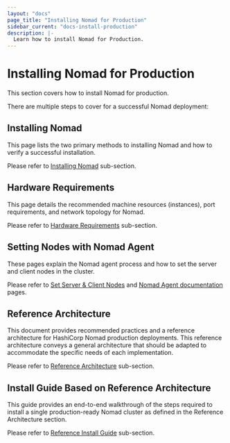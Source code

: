 ```yaml
---
layout: "docs"
page_title: "Installing Nomad for Production"
sidebar_current: "docs-install-production"
description: |-
  Learn how to install Nomad for Production.
---
```


# Installing Nomad for Production

This section covers how to install Nomad for production.  

There are multiple steps to cover for a successful Nomad deployment:

## Installing Nomad

This page lists the two primary methods to installing Nomad and how to verify a successful installation.

Please refer to [Installing Nomad](/docs/install/index.html) sub-section.

## Hardware Requirements

This page details the recommended machine resources (instances), port requirements, and network topology for Nomad.

Please refer to [Hardware Requirements](/docs/install/production/requirements.html) sub-section.

## Setting Nodes with Nomad Agent
These pages explain the Nomad agent process and how to set the server and client nodes in the cluster.

Please refer to [Set Server & Client Nodes](/docs/install/production/nomad-agent.html) and [Nomad Agent documentation](/docs/commands/agent.html) pages.

## Reference Architecture
This document provides recommended practices and a reference architecture for HashiCorp Nomad production deployments. This reference architecture conveys a general architecture that should be adapted to accommodate the specific needs of each implementation.

Please refer to [Reference Architecture](/docs/install/production/reference-architecture.html) sub-section.

## Install Guide Based on Reference Architecture
This guide provides an end-to-end walkthrough of the steps required to install a single production-ready Nomad cluster as defined in the Reference Architecture section.

Please refer to [Reference Install Guide](/docs/install/production/deployment-guide.html) sub-section.
